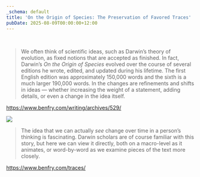 ```yaml
---
_schema: default
title: 'On the Origin of Species: The Preservation of Favored Traces'
pubDate: 2025-08-09T00:00:00+12:00
---
```

&nbsp;

> We often think of scientific ideas, such as Darwin’s theory of evolution, as fixed notions that are accepted as finished. In fact, Darwin’s *On the Origin of Species* evolved over the course of several editions he wrote, edited, and updated during his lifetime. The first English edition was approximately 150,000 words and the sixth is a much larger 190,000 words. In the changes are refinements and shifts in ideas — whether increasing the weight of a statement, adding details, or even a change in the idea itself.

<a href="https://www.benfry.com/writing/archives/529/" target="_blank" rel="noopener">https://www.benfry.com/writing/archives/529/</a>

![](/uploads/screenshot-2025-08-14-at-1-57-44-pm.png)

> The idea that we can actually *see* change over time in a person’s thinking is fascinating. Darwin scholars are of course familiar with this story, but here we can view it directly, both on a macro-level as it animates, or word-by-word as we examine pieces of the text more closely.

<a href="https://www.benfry.com/traces/" target="_blank" rel="noopener">https://www.benfry.com/traces/</a>